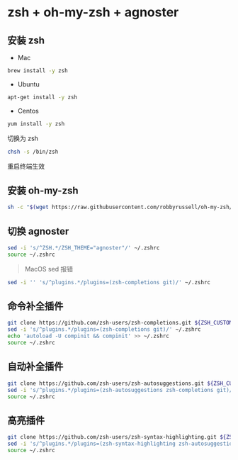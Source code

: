 # zsh + oh-my-zsh + agnoster

## 安装 zsh

- Mac 

```bash
brew install -y zsh
```

- Ubuntu

```bash
apt-get install -y zsh
```

- Centos

```bash
yum install -y zsh
```

切换为 zsh

```bash
chsh -s /bin/zsh
```

重启终端生效

## 安装 oh-my-zsh

```bash
sh -c "$(wget https://raw.githubusercontent.com/robbyrussell/oh-my-zsh/master/tools/install.sh -O -)"
```

## 切换 agnoster

```bash
sed -i 's/^ZSH.*/ZSH_THEME="agnoster"/' ~/.zshrc
source ~/.zshrc
```

> MacOS sed 报错

```bash
sed -i '' 's/^plugins.*/plugins=(zsh-completions git)/' ~/.zshrc
```

## 命令补全插件

```bash
git clone https://github.com/zsh-users/zsh-completions.git ${ZSH_CUSTOM:-~/.oh-my-zsh/custom}/plugins/zsh-completions
sed -i 's/^plugins.*/plugins=(zsh-completions git)/' ~/.zshrc
echo 'autoload -U compinit && compinit' >> ~/.zshrc
source ~/.zshrc
```

## 自动补全插件

```bash
git clone https://github.com/zsh-users/zsh-autosuggestions.git ${ZSH_CUSTOM:-~/.oh-my-zsh/custom}/plugins/zsh-autosuggestions
sed -i 's/^plugins.*/plugins=(zsh-autosuggestions zsh-completions git)/' ~/.zshrc
source ~/.zshrc
```

## 高亮插件

```bash
git clone https://github.com/zsh-users/zsh-syntax-highlighting.git ${ZSH_CUSTOM:-~/.oh-my-zsh/custom}/plugins/zsh-syntax-highlighting
sed -i 's/^plugins.*/plugins=(zsh-syntax-highlighting zsh-autosuggestions zsh-completions git)/' ~/.zshrc
source ~/.zshrc
```